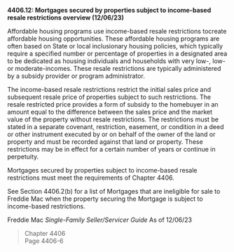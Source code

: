 **4406.12: Mortgages secured by properties subject to income-based
resale restrictions overview (12/06/23)**

Affordable housing programs use income-based resale restrictions
tocreate affordable housing opportunities. These affordable housing
programs are often based on State or local inclusionary housing
policies, which typically require a specified number or percentage of
properties in a designated area to be dedicated as housing individuals
and households with very low-, low- or moderate-incomes. These resale
restrictions are typically administered by a subsidy provider or program
administrator.

The income-based resale restrictions restrict the initial sales price
and subsequent resale price of properties subject to such restrictions.
The resale restricted price provides a form of subsidy to the homebuyer
in an amount equal to the difference between the sales price and the
market value of the property without resale restrictions. The
restrictions must be stated in a separate covenant, restriction,
easement, or condition in a deed or other instrument executed by or on
behalf of the owner of the land or property and must be recorded against
that land or property. These restrictions may be in effect for a certain
number of years or continue in perpetuity.

Mortgages secured by properties subject to income-based resale
restrictions must meet the requirements of Chapter 4406.

See Section 4406.2(b) for a list of Mortgages that are ineligible for
sale to Freddie Mac when the property securing the Mortgage is subject
to income-based restrictions.

Freddie Mac *Single-Family Seller/Servicer Guide* As of 12/06/23

> Chapter 4406\
> Page 4406-6